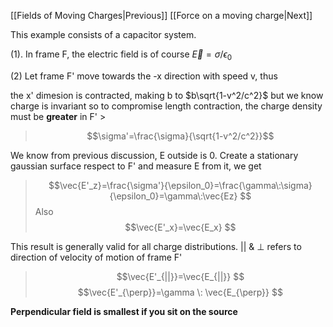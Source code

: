 [[Fields of Moving Charges|Previous]]                                                                                [[Force on a moving charge|Next]]


This example consists of a capacitor system.

(1). In frame F, the electric field is of course $\vec{E}=\sigma/\epsilon_0$

(2) Let frame F' move towards the -x direction with speed v, thus

the x' dimesion is contracted, making b to $b\sqrt{1-v^2/c^2}$
but we know charge is invariant so to compromise length contraction, the charge density must be **greater** in F' >

>$$\sigma'=\frac{\sigma}{\sqrt{1-v^2/c^2}}$$

We know from previous discussion, E outside is 0. Create a stationary gaussian surface respect to F' and measure E from it, we get
>$$\vec{E'_z}=\frac{\sigma'}{\epsilon_0}=\frac{\gamma\:\sigma}{\epsilon_0}=\gamma\:\vec{Ez} $$
>Also $$\vec{E'_x}=\vec{E_x} $$

This result is generally valid for all charge distributions. || & $\perp$ refers to direction of velocity of motion of frame F'

>$$\vec{E'_{||}}=\vec{E_{||}} $$
>$$\vec{E'_{\perp}}=\gamma \: \vec{E_{\perp}} $$

**Perpendicular field is smallest if you sit on the source**
